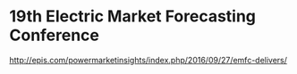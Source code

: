 # 19th Electric Market Forecasting Conference
http://epis.com/powermarketinsights/index.php/2016/09/27/emfc-delivers/
